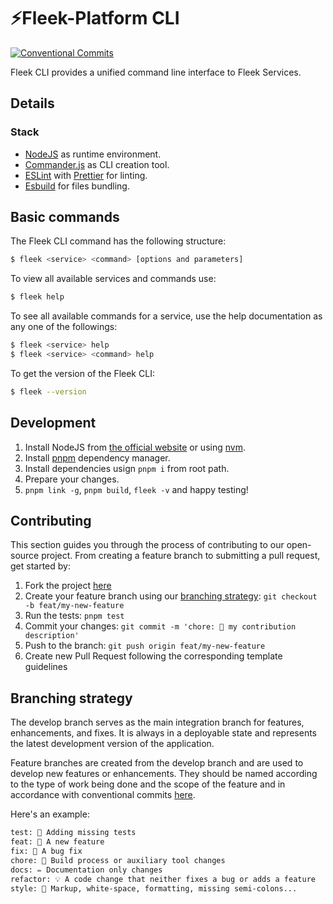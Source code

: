 # ⚡️Fleek-Platform CLI

[![Conventional Commits](https://img.shields.io/badge/Conventional%20Commits-1.0.0-blue.svg)](https://conventionalcommits.org)

Fleek CLI provides a unified command line interface to Fleek Services.

## Details

### Stack

- [NodeJS](https://nodejs.org) as runtime environment.
- [Commander.js](https://github.com/tj/commander.js) as CLI creation tool.
- [ESLint](https://eslint.org/) with [Prettier](https://prettier.io/) for linting.
- [Esbuild](https://esbuild.github.io/) for files bundling.

## Basic commands

The Fleek CLI command has the following structure:

```bash
$ fleek <service> <command> [options and parameters]
```

To view all available services and commands use:

```bash
$ fleek help
```

To see all available commands for a service, use the help documentation as any one of the followings:

```bash
$ fleek <service> help
$ fleek <service> <command> help
```

To get the version of the Fleek CLI:

```bash
$ fleek --version
```

## Development

1. Install NodeJS from [the official website](https://nodejs.org) or using [nvm](https://github.com/creationix/nvm).
2. Install [pnpm](https://pnpm.io/installation) dependency manager.
3. Install dependencies usign `pnpm i` from root path.
4. Prepare your changes.
5. `pnpm link -g`, `pnpm build`, `fleek -v` and happy testing!

## Contributing

This section guides you through the process of contributing to our open-source project. From creating a feature branch to submitting a pull request, get started by:

1. Fork the project [here](https://github.com/fleekxyz/cli)
2. Create your feature branch using our [branching strategy](#branching-strategy): `git checkout -b feat/my-new-feature`
3. Run the tests: `pnpm test`
4. Commit your changes: `git commit -m 'chore: 🤖 my contribution description'`
5. Push to the branch: `git push origin feat/my-new-feature`
6. Create new Pull Request following the corresponding template guidelines

## Branching strategy

The develop branch serves as the main integration branch for features, enhancements, and fixes. It is always in a deployable state and represents the latest development version of the application.

Feature branches are created from the develop branch and are used to develop new features or enhancements. They should be named according to the type of work being done and the scope of the feature and in accordance with conventional commits [here](https://www.conventionalcommits.org/en/v1.0.0/).

Here's an example:

```txt
test: 💍 Adding missing tests
feat: 🎸 A new feature
fix: 🐛 A bug fix
chore: 🤖 Build process or auxiliary tool changes
docs: ✏️ Documentation only changes
refactor: 💡 A code change that neither fixes a bug or adds a feature
style: 💄 Markup, white-space, formatting, missing semi-colons...
```
